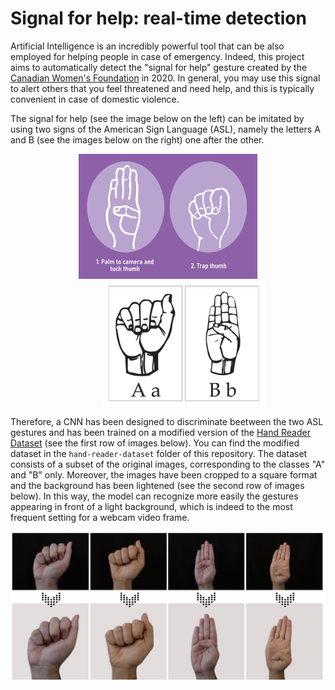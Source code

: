 # Signal for help: real-time detection

Artificial Intelligence is an incredibly powerful tool that can be also employed for helping people in case of emergency. Indeed, this project aims to automatically detect the "signal for help" gesture created by the [Canadian Women's Foundation](https://canadianwomen.org/) in 2020. In general, you may use this signal to alert others that you feel threatened and need help, and this is typically convenient in case of domestic violence. 

The signal for help (see the image below on the left) can be imitated by using two signs of the American Sign Language (ASL), namely the letters A and B (see the images below on the right) one after the other.

<p align="center">
  <img src="https://github.com/silviapoletti/Help-sign-real-time-detection/blob/95250a662145757e0069db38324ed091de98b063/resources/signal-for-help.png" height=200>
  <img src="https://github.com/silviapoletti/Help-sign-real-time-detection/blob/e6957ba06275f95b0b7c04dacbcba32c95cee645/resources/ASL.jpg" height=200 style="padding-left:50px">
</p>

Therefore, a CNN has been designed to discriminate beetween the two ASL gestures and has been trained on a modified version of the [Hand Reader Dataset](https://github.com/tofighi/Hand-Reader-Dataset) (see the first row of images below). You can find the modified dataset in the `hand-reader-dataset` folder of this repository. The dataset consists of a subset of the original images, corresponding to the classes "A" and "B" only. Moreover, the images have been cropped to a square format and the background has been lightened (see the second row of images below). In this way, the model can recognize more easily the gestures appearing in front of a light background, which is indeed to the most frequent setting for a webcam video frame.

<p align="center">
  <img src="https://github.com/silviapoletti/Help-sign-real-time-detection/blob/4820e6e5a85f673f4134698f7c359ec8f1d4c184/resources/dataset.png">
</p>


<br/>

